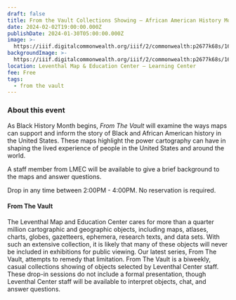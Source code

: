 ```yaml
---
draft: false
title: From the Vault Collections Showing — African American History Month
date: 2024-02-02T19:00:00.000Z
publishDate: 2024-01-30T05:00:00.000Z
image: >-
  https://iiif.digitalcommonwealth.org/iiif/2/commonwealth:p2677k68s/166,292,4231,3277/1200,/0/default.jpg
backgroundImage: >-
  https://iiif.digitalcommonwealth.org/iiif/2/commonwealth:p2677k68s/166,292,4231,3277/1200,/0/default.jpg
location: Leventhal Map & Education Center – Learning Center
fee: Free
tags:
  - from the vault
---
```


### About this event

As Black History Month begins, *From The Vault* will examine the ways maps can support and inform the story of Black and African American history in the United States. These maps highlight the power cartography can have in shaping the lived experience of people in the United States and around the world.

A staff member from LMEC will be available to give a brief background to the maps and answer questions.

Drop in any time between 2:00PM - 4:00PM. No reservation is required.

#### From The Vault

The Leventhal Map and Education Center cares for more than a quarter million cartographic and geographic objects, including maps, atlases, charts, globes, gazetteers, ephemera, research texts, and data sets. With such an extensive collection, it is likely that many of these objects will never be included in exhibitions for public viewing. Our latest series, From The Vault, attempts to remedy that limitation. From The Vault is a biweekly, casual collections showing of objects selected by Leventhal Center staff. These drop-in sessions do not include a formal presentation, though Leventhal Center staff will be available to interpret objects, chat, and answer questions.

